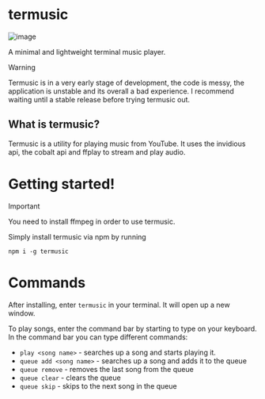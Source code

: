 # termusic
![image](https://raw.githubusercontent.com/pyrretsoftware/termusic/main/images/carbon.png)

A minimal and lightweight terminal music player.
> [!WARNING]  
> Termusic is in a very early stage of development, the code is messy, the application is unstable and its overall a bad experience. I recommend waiting until a stable release before trying termusic out.

## What is termusic?
Termusic is a utility for playing music from YouTube. It uses the invidious api, the cobalt api and ffplay to stream and play audio.
# Getting started!
> [!IMPORTANT]  
> You need to install ffmpeg in order to use termusic.

Simply install termusic via npm by running

```
npm i -g termusic
```
# Commands
After installing, enter ``termusic`` in your terminal. It will open up a new window.

To play songs, enter the command bar by starting to type on your keyboard. In the command bar you can type different commands:
- ``play <song name>`` - searches up a song and starts playing it.
- ``queue add <song name>`` - searches up a song and adds it to the queue
- ``queue remove`` - removes the last song from the queue
- ``queue clear`` - clears the queue
- ``queue skip`` - skips to the next song in the queue
